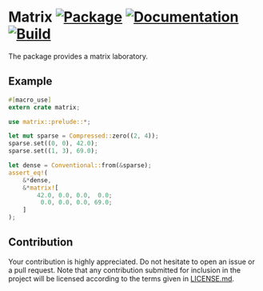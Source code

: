 # Matrix [![Package][package-img]][package-url] [![Documentation][documentation-img]][documentation-url] [![Build][build-img]][build-url]

The package provides a matrix laboratory.

## Example

```rust
#[macro_use]
extern crate matrix;

use matrix::prelude::*;

let mut sparse = Compressed::zero((2, 4));
sparse.set((0, 0), 42.0);
sparse.set((1, 3), 69.0);

let dense = Conventional::from(&sparse);
assert_eq!(
    &*dense,
    &*matrix![
        42.0, 0.0, 0.0,  0.0;
         0.0, 0.0, 0.0, 69.0;
    ]
);
```

## Contribution

Your contribution is highly appreciated. Do not hesitate to open an issue or a
pull request. Note that any contribution submitted for inclusion in the project
will be licensed according to the terms given in [LICENSE.md](LICENSE.md).

[build-img]: https://travis-ci.org/stainless-steel/matrix.svg?branch=master
[build-url]: https://travis-ci.org/stainless-steel/matrix
[documentation-img]: https://docs.rs/matrix/badge.svg
[documentation-url]: https://docs.rs/matrix
[package-img]: https://img.shields.io/crates/v/matrix.svg
[package-url]: https://crates.io/crates/matrix
